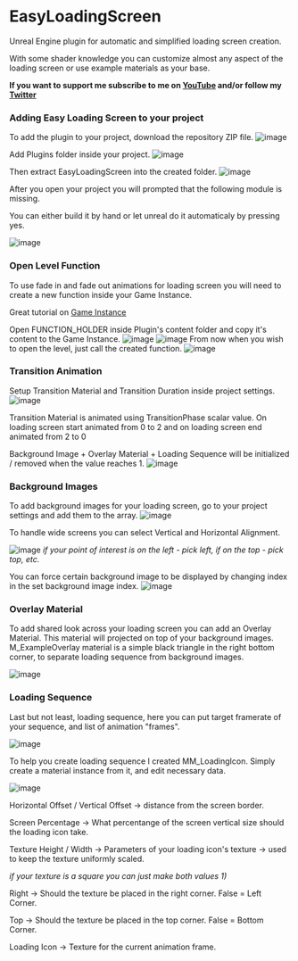 # EasyLoadingScreen

Unreal Engine plugin for automatic and simplified loading screen creation.

With some shader knowledge you can customize almost any aspect of the loading screen or use example materials as your base.

**If you want to support me subscribe to me on [YouTube](https://www.youtube.com/c/FerlinDev) and/or follow my [Twitter](https://twitter.com/FerlinDev)**

### Adding Easy Loading Screen to your project 

To add the plugin to your project, download the repository ZIP file.
![image](https://user-images.githubusercontent.com/48950953/208145525-4f270f16-c1a5-42ca-8772-eebd1fb7637b.png)

Add Plugins folder inside your project.
![image](https://user-images.githubusercontent.com/48950953/208145817-255b9795-616d-4005-a588-0745485635ab.png)

Then extract EasyLoadingScreen into the created folder.
![image](https://user-images.githubusercontent.com/48950953/208161365-16dfb953-0e52-4b86-9caa-452ee78ad7ce.png)


After you open your project you will prompted that the following module is missing.

You can either build it by hand or let unreal do it automaticaly by pressing yes.

![image](https://user-images.githubusercontent.com/48950953/208146562-ac7871d4-738d-483b-a8b4-c496f2ab7527.png)

### Open Level Function

To use fade in and fade out animations for loading screen you will need to create a new function inside your Game Instance.

Great tutorial on [Game Instance](https://youtu.be/5w594D3qtLs)

Open FUNCTION_HOLDER inside Plugin's content folder and copy it's content to the Game Instance.
![image](https://user-images.githubusercontent.com/48950953/208149637-953aaf2b-a688-459e-9181-5f0eab7dfada.png)
![image](https://user-images.githubusercontent.com/48950953/208149726-3fc0e7a1-0ec2-490e-b7d2-ad61434129d8.png)
From now when you wish to open the level, just call the created function.
![image](https://user-images.githubusercontent.com/48950953/208150189-05edf798-e157-4e8d-b524-89d44ecac56f.png)

### Transition Animation

Setup Transition Material and Transition Duration inside project settings.
![image](https://user-images.githubusercontent.com/48950953/208151305-3736e3b9-6a87-4dc8-b17b-33d07a38a515.png)

Transition Material is animated using TransitionPhase scalar value.
On loading screen start animated from 0 to 2 and on loading screen end animated from 2 to 0

Background Image + Overlay Material + Loading Sequence will be initialized / removed when the value reaches 1.
![image](https://user-images.githubusercontent.com/48950953/208152088-902cae49-e185-4824-ac6c-6e38fc5f649b.png)

### Background Images

To add background images for your loading screen, go to your project settings and add them to the array.
![image](https://user-images.githubusercontent.com/48950953/208155120-cb22dac2-8776-4517-83a9-f48ab177290b.png)

To handle wide screens you can select Vertical and Horizontal Alignment.

![image](https://user-images.githubusercontent.com/48950953/208155378-ca131bbf-c4c7-4951-aa04-d15cbf4c4514.png)
*if your point of interest is on the left - pick left, if on the top - pick top, etc.*

You can force certain background image to be displayed by changing index in the set background image index.
![image](https://user-images.githubusercontent.com/48950953/208156782-4d3d6580-889c-4472-ad77-66aef2241ac5.png)


### Overlay Material

To add shared look across your loading screen you can add an Overlay Material. This material will projected on top of your background images.
M_ExampleOverlay material is a simple black triangle in the right bottom corner, to separate loading sequence from background images.

![image](https://user-images.githubusercontent.com/48950953/208157428-1451d2a8-6212-4abd-bf1e-18a628d40d37.png)


### Loading Sequence

Last but not least, loading sequence, here you can put target framerate of your sequence, and list of animation "frames".

![image](https://user-images.githubusercontent.com/48950953/208158257-ae0fccf4-2f29-485b-bc59-e69886994434.png)

To help you create loading sequence I created MM_LoadingIcon. Simply create a material instance from it, and edit necessary data.

![image](https://user-images.githubusercontent.com/48950953/208158763-eb36f82d-aded-48bd-805f-864b2dbea723.png)

Horizontal Offset / Vertical Offset -> distance from the screen border.

Screen Percentage -> What percentange of the screen vertical size should the loading icon take.

Texture Height / Width -> Parameters of your loading icon's texture -> used to keep the texture uniformly scaled.

*if your texture is a square you can just make both values 1)*

Right -> Should the texture be placed in the right corner. False = Left Corner.

Top -> Should the texture be placed in the top corner. False = Bottom Corner.

Loading Icon -> Texture for the current animation frame.
